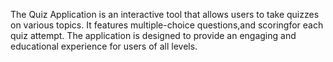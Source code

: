 The Quiz Application is an interactive tool that allows users to take quizzes on various topics. It features multiple-choice questions,and scoringfor each quiz attempt. The application is designed to provide an engaging and educational experience for users of all levels.
